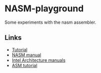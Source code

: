 # NASM-playground
Some experiments with the nasm assembler.
## Links
- [Tutorial](https://cs.lmu.edu/~ray/notes/nasmtutorial/)
- [NASM manual](https://www.nasm.us/doc/)
- [Intel Architecture manuals](https://software.intel.com/content/www/us/en/develop/articles/intel-sdm.html)
- [ASM tutorial](https://asmtutor.com)